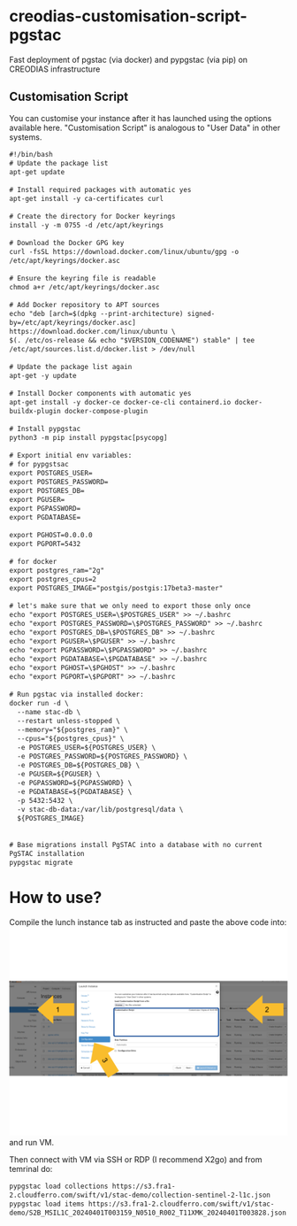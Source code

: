 # creodias-customisation-script-pgstac
Fast deployment of pgstac (via docker) and pypgstac (via pip) on CREODIAS infrastructure

## Customisation Script
You can customise your instance after it has launched using the options available here. "Customisation Script" is analogous to "User Data" in other systems.

```console
#!/bin/bash
# Update the package list
apt-get update

# Install required packages with automatic yes
apt-get install -y ca-certificates curl

# Create the directory for Docker keyrings
install -y -m 0755 -d /etc/apt/keyrings

# Download the Docker GPG key
curl -fsSL https://download.docker.com/linux/ubuntu/gpg -o /etc/apt/keyrings/docker.asc

# Ensure the keyring file is readable
chmod a+r /etc/apt/keyrings/docker.asc

# Add Docker repository to APT sources
echo "deb [arch=$(dpkg --print-architecture) signed-by=/etc/apt/keyrings/docker.asc] https://download.docker.com/linux/ubuntu \
$(. /etc/os-release && echo "$VERSION_CODENAME") stable" | tee /etc/apt/sources.list.d/docker.list > /dev/null

# Update the package list again
apt-get -y update

# Install Docker components with automatic yes
apt-get install -y docker-ce docker-ce-cli containerd.io docker-buildx-plugin docker-compose-plugin

# Install pypgstac
python3 -m pip install pypgstac[psycopg]

# Export initial env variables:
# for pypgstsac
export POSTGRES_USER=
export POSTGRES_PASSWORD=
export POSTGRES_DB=
export PGUSER=
export PGPASSWORD=
export PGDATABASE=

export PGHOST=0.0.0.0
export PGPORT=5432

# for docker
export postgres_ram="2g"
export postgres_cpus=2
export POSTGRES_IMAGE="postgis/postgis:17beta3-master"

# let's make sure that we only need to export those only once
echo "export POSTGRES_USER=\$POSTGRES_USER" >> ~/.bashrc
echo "export POSTGRES_PASSWORD=\$POSTGRES_PASSWORD" >> ~/.bashrc
echo "export POSTGRES_DB=\$POSTGRES_DB" >> ~/.bashrc
echo "export PGUSER=\$PGUSER" >> ~/.bashrc
echo "export PGPASSWORD=\$PGPASSWORD" >> ~/.bashrc
echo "export PGDATABASE=\$PGDATABASE" >> ~/.bashrc
echo "export PGHOST=\$PGHOST" >> ~/.bashrc
echo "export PGPORT=\$PGPORT" >> ~/.bashrc

# Run pgstac via installed docker:
docker run -d \
  --name stac-db \
  --restart unless-stopped \
  --memory="${postgres_ram}" \
  --cpus="${postgres_cpus}" \
  -e POSTGRES_USER=${POSTGRES_USER} \
  -e POSTGRES_PASSWORD=${POSTGRES_PASSWORD} \
  -e POSTGRES_DB=${POSTGRES_DB} \
  -e PGUSER=${PGUSER} \
  -e PGPASSWORD=${PGPASSWORD} \
  -e PGDATABASE=${PGDATABASE} \
  -p 5432:5432 \
  -v stac-db-data:/var/lib/postgresql/data \
  ${POSTGRES_IMAGE}


# Base migrations install PgSTAC into a database with no current PgSTAC installation
pypgstac migrate
```
# How to use?
Compile the lunch instance tab as instructed and paste the above code into:
![Logo](graph_.png)
and run VM.

Then connect with VM via SSH or RDP (I recommend X2go) and from temrinal do:
```console
pypgstac load collections https://s3.fra1-2.cloudferro.com/swift/v1/stac-demo/collection-sentinel-2-l1c.json
pypgstac load items https://s3.fra1-2.cloudferro.com/swift/v1/stac-demo/S2B_MSIL1C_20240401T003159_N0510_R002_T11XMK_20240401T003828.json
```